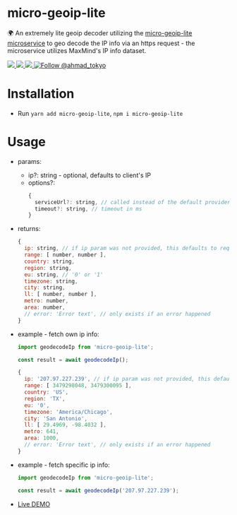 # micro-geoip-lite

🌍 An extremely lite geoip decoder utilizing the [micro-geoip-lite microservice](https://github.com/A-Tokyo/micro-geoip-lite) to geo decode the IP info via an https request - the microservice utilizes MaxMind's IP info dataset.

<a href="https://npmjs.com/package/micro-geoip-lite">
  <img src="https://img.shields.io/npm/v/micro-geoip-lite.svg"></img>
  <img src="https://img.shields.io/npm/dt/micro-geoip-lite.svg"></img>
</a>
<a href="https://codecov.io/gh/A-Tokyo/micro-geoip-lite-js">
  <img src="https://img.shields.io/codecov/c/github/a-tokyo/micro-geoip-lite-js.svg"></img>
</a>
<a href="https://twitter.com/intent/follow?screen_name=ahmad_tokyo"><img src="https://img.shields.io/twitter/follow/ahmad_tokyo.svg?label=Follow%20@ahmad_tokyo" alt="Follow @ahmad_tokyo"></img></a>

# Installation
- Run `yarn add micro-geoip-lite`, `npm i micro-geoip-lite`

# Usage
- params:
  - ip?: string - optional, defaults to client's IP
  - options?: 
    ```js
    {
      serviceUrl?: string, // called instead of the default provider URL. You can also provide this via an env var `REACT_APP_SERVICE_URL_GEOIP` or `SERVICE_URL_GEOIP`
      timeout?: string, // timeout in ms
    }
    ```
- returns:
  ```js
  {
    ip: string, // if ip param was not provided, this defaults to request.ip
    range: [ number, number ],
    country: string,
    region: string,
    eu: string, // '0' or '1'
    timezone: string,
    city: string,
    ll: [ number, number ],
    metro: number,
    area: number,
    // error: 'Error text', // only exists if an error happened
  }
  ```

- example - fetch own ip info:
  ```js
  import geodecodeIp from 'micro-geoip-lite';
  
  const result = await geodecodeIp();

  {
    ip: '207.97.227.239', // if ip param was not provided, this defaults to request.ip
    range: [ 3479298048, 3479300095 ],
    country: 'US',
    region: 'TX',
    eu: '0',
    timezone: 'America/Chicago',
    city: 'San Antonio',
    ll: [ 29.4969, -98.4032 ],
    metro: 641,
    area: 1000,
    // error: 'Error text', // only exists if an error happened
  }
  ```

- example - fetch specific ip info:
  ```js
  import geodecodeIp from 'micro-geoip-lite';
  
  const result = await geodecodeIp('207.97.227.239');
  ```

- [Live DEMO](https://geoip-lite.vercel.app/?ip=207.97.227.239)
